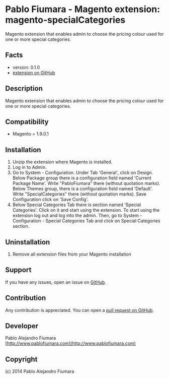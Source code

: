 Pablo Fiumara - Magento extension: magento-specialCategories
=====================
Magento extension that enables admin to choose the pricing colour used for one or more special categories.

Facts
-----
- version: 0.1.0
- [extension on GitHub](https://github.com/pablofiu/magento-specialCategories)

Description
-----------

Magento extension that enables admin to choose the pricing colour used for one or more special categories.

Compatibility
-------------
- Magento = 1.9.0.1

Installation
-------------------------
1. Unzip the extension where Magento is installed.
2. Log in to Admin.
3. Go to System - Configuration. Under Tab 'General', click on Design. Below Package group there is a configuration field named 'Current Package Name'. Write "PabloFiumara" there (without quotation marks). Below Themes group, there is a configuration field named 'Default'. Write "SpecialCategories" there (without quotation marks). Save Configuration click on 'Save Config'. 
4. Below Special Categories Tab there is section named 'Special Categories'. Click on it and start using the extension. To start using the extension log out and log into the admin. Then, go to System - Configuration - Special Categories Tab and click on Special Categories section.  

Uninstallation
--------------
1. Remove all extension files from your Magento installation

Support
-------
If you have any issues, open an issue on [GitHub](https://github.com/pablofiu/magento-specialCategories/issues).

Contribution
------------
Any contribution is appreciated. You can open a [pull request on GitHub](https://help.github.com/articles/using-pull-requests).

Developer
---------
Pablo Alejandro Fiumara  
[http://www.pablofiumara.com](http://www.pablofiumara.com)  

Copyright
---------
(c) 2014 Pablo Alejandro Fiumara
